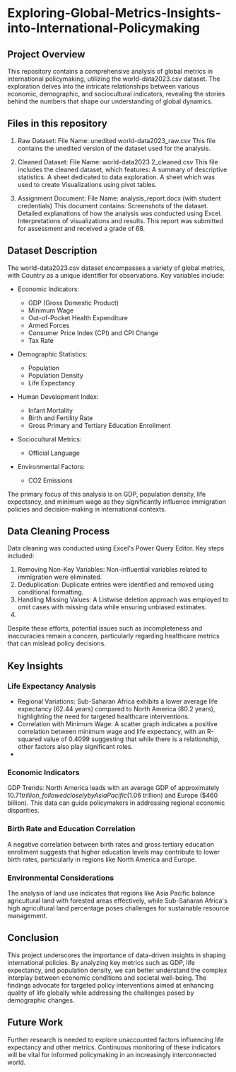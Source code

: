 # Exploring-Global-Metrics-Insights-into-International-Policymaking

## Project Overview
This repository contains a comprehensive analysis of global metrics in international policymaking, utilizing the world-data2023.csv dataset. The exploration delves into the intricate relationships between various economic, demographic, and sociocultural indicators, revealing the stories behind the numbers that shape our understanding of global dynamics.

## Files in this repository
1. Raw Dataset:
File Name: unedited world-data2023_raw.csv
This file contains the unedited version of the dataset used for the analysis.

3. Cleaned Dataset:
File Name: world-data2023 2_cleaned.csv
This file includes the cleaned dataset, which features:
A summary of descriptive statistics.
A sheet dedicated to data exploration.
A sheet which was used to create Visualizations using pivot tables.

5. Assignment Document:
File Name: analysis_report.docx (with student credentials)
This document contains:
Screenshots of the dataset.
Detailed explanations of how the analysis was conducted using Excel.
Interpretations of visualizations and results.
This report was submitted for assessment and received a grade of 68.

## Dataset Description
The world-data2023.csv dataset encompasses a variety of global metrics, with Country as a unique identifier for observations. Key variables include:
- Economic Indicators:
   - GDP (Gross Domestic Product)
   - Minimum Wage
   - Out-of-Pocket Health Expenditure
   - Armed Forces
   - Consumer Price Index (CPI) and CPI Change
   - Tax Rate
     
- Demographic Statistics:
   - Population
   - Population Density
   - Life Expectancy
     
- Human Development Index:
   - Infant Mortality
   - Birth and Fertility Rate
   - Gross Primary and Tertiary Education Enrollment
     
- Sociocultural Metrics:
   - Official Language
     
- Environmental Factors:
   - CO2 Emissions
    
The primary focus of this analysis is on GDP, population density, life expectancy, and minimum wage as they significantly influence immigration policies and decision-making in international contexts.

## Data Cleaning Process

Data cleaning was conducted using Excel's Power Query Editor. Key steps included:
 1. Removing Non-Key Variables: Non-influential variables related to immigration were eliminated.
 2. Deduplication: Duplicate entries were identified and removed using conditional formatting.
 3. Handling Missing Values: A Listwise deletion approach was employed to omit cases with missing data while ensuring unbiased estimates.
 4. 
Despite these efforts, potential issues such as incompleteness and inaccuracies remain a concern, particularly regarding healthcare metrics that can mislead policy decisions.

## Key Insights

### Life Expectancy Analysis

- Regional Variations: Sub-Saharan Africa exhibits a lower average life expectancy (62.44 years) compared to North America (80.2 years), highlighting the need for targeted healthcare interventions.
- Correlation with Minimum Wage: A scatter graph indicates a positive correlation between minimum wage and life expectancy, with an R-squared value of 0.4099 suggesting that while there is a relationship, other factors also play significant roles.
- 
### Economic Indicators

GDP Trends: North America leads with an average GDP of approximately $10.71 trillion, followed closely by Asia Pacific ($1.06 trillion) and Europe ($460 billion). This data can guide policymakers in addressing regional economic disparities.

### Birth Rate and Education Correlation

A negative correlation between birth rates and gross tertiary education enrollment suggests that higher education levels may contribute to lower birth rates, particularly in regions like North America and Europe.

### Environmental Considerations
The analysis of land use indicates that regions like Asia Pacific balance agricultural land with forested areas effectively, while Sub-Saharan Africa's high agricultural land percentage poses challenges for sustainable resource management.

## Conclusion
This project underscores the importance of data-driven insights in shaping international policies. By analyzing key metrics such as GDP, life expectancy, and population density, we can better understand the complex interplay between economic conditions and societal well-being. The findings advocate for targeted policy interventions aimed at enhancing quality of life globally while addressing the challenges posed by demographic changes.

## Future Work
Further research is needed to explore unaccounted factors influencing life expectancy and other metrics. Continuous monitoring of these indicators will be vital for informed policymaking in an increasingly interconnected world.
